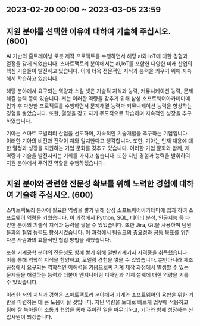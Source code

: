 ## 2023-02-20 00:00 ~ 2023-03-05 23:59

## 지원 분야를 선택한 이유에 대하여 기술해 주십시오. (600)

AI 기반의 홈트레이닝 로봇 제작 프로젝트를 수행하면서 해당 ai와 IoT에 대한 경험과 열정을 갖게 되었습니다. 스마트팩토리 분야에서는 ai,IoT를 포함한 다양한 미래 산업의 핵심 기술들이 발전하고 있습니다. 이에 더욱 전문적인 지식과 능력을 키우기 위해 지속해서 학습하고 있습니다.

해당 분야에서 요구되는 역량과 스킬 셋은 기술적 지식과 능력, 커뮤니케이션 능력, 문제해결 능력 등이 있습니다.
저는 이러한 역량을 갖추기 위해 삼성 소프트웨어아카데미에 입과 후 다양한 프로젝트를 수행하면서 문제해결 능력과 커뮤니케이션 능력을 향상하는 경험을 쌓았습니다. 또한, 열정을 갖고 자기 주도적으로 학습하며 지속적인 성장을 추구하였습니다.

기아는 스마트 모빌리티 산업을 선도하며, 지속적인 기술개발을 추구하는 기업입니다. 이러한 기아의 비전과 전략이 저와 일치한다고 생각합니다. 또한, 기아는 인재 채용에 대한 열정과 성장을 지원하는 기업 문화를 갖추고 있습니다. 이러한 기업 문화와 함께, 제 역량과 기술을 발전시키는 기회를 가지고 싶습니다. 또한 지닌 경험과 능력을 발휘하여 지원 분야에서 주어진 역할을 수행하겠습니다.

## 지원 분야와 관련한 전문성 확보를 위해 노력한 경험에 대하여 기술해 주십시오. (600)

스마트팩토리 분야에 필요한 역량을 쌓기 위해 삼성 소프트웨어아카데미에 입과 하여 소프트웨어 역량을 키웠습니다. 이 과정에서 Python, SQL, 데이터 분석, 인공지능 등 다양한 분야의 기술적 지식과 능력을 쌓을 수 있었습니다. 또한 Jira, Git을 사용하며 팀원들과의 협업 능력도 향상시켰습니다. 이 과정에서 팀워크의 중요성과 공동 목표를 위한 다른 사람과의 효율적인 협업 방법을 배웠습니다.

또한 기계공학 분야의 전문성도 함께 쌓기 위해 일반기계기사 자격증을 취득했습니다. 이를 통해 역학적 지식을 함양하고, 모델링 경험을 쌓을 수 있었습니다. 뿐만아니라 제조 공정에서 요구되는 역학적인 이해력을 키움으로써 기계 제작 과정에서 발생할 수 있는 문제들을 해결하는 능력과 더불어 엔지니어링 디자인과 기계 설계에 대한 역량을 기를 수 있었습니다.

이러한 저의 지식과 경험은 스마트팩토리 분야에서 기계와 소프트웨어의 융합을 위한 기반을 마련하는 데 큰 도움이 될 것입니다. 지닌 역량을 토대로 빠르게 업무에 적응하고 팀에 잘 녹아들어 소통과 협업을 통해 주어진 일을 마무리하고, 기아와 함께 성장하는 신입사원이 되겠습니다.
